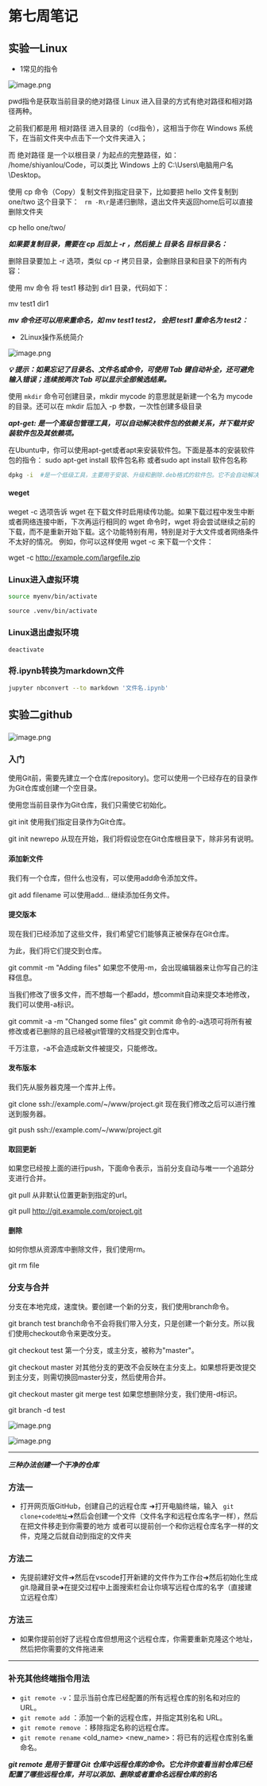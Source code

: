# 第七周笔记



##  实验一Linux

* 1常见的指令

![image.png](img/1.png)

pwd指令是获取当前目录的绝对路径
Linux 进入目录的方式有绝对路径和相对路径两种。

之前我们都是用 相对路径 进入目录的（cd指令），这相当于你在 Windows 系统下，在当前文件夹中点击下一个文件夹进入；

而 绝对路径 是一个以根目录 / 为起点的完整路径，如： /home/shiyanlou/Code，可以类比 Windows 上的 C:\Users\电脑用户名\Desktop。

使用 cp 命令（Copy）复制文件到指定目录下，比如要把 hello 文件复制到 one/two 这个目录下：
` rm -R\r`是递归删除，退出文件夹返回home后可以直接删除文件夹

cp hello one/two/

***如果要复制目录，需要在 cp 后加上 -r ，然后接上 目录名 目标目录名：***

删除目录要加上 -r 选项，类似 cp -r 拷贝目录，会删除目录和目录下的所有内容：

使用 mv 命令 将 test1 移动到 dir1 目录，代码如下：

mv test1 dir1

***mv 命令还可以用来重命名，如 mv test1 test2， 会把 test1 重命名为 test2：***

* 2Linux操作系统简介

![image.png](img/2.png)

***💡 提示：如果忘记了目录名、文件名或命令，可使用 Tab 键自动补全，还可避免输入错误；连续按两次 Tab 可以显示全部候选结果。***

使用 `mkdir` 命令可创建目录，mkdir mycode 的意思就是新建一个名为 mycode 的目录。还可以在 mkdir 后加入 -p 参数，一次性创建多级目录



***apt-get: 是一个高级包管理工具，可以自动解决软件包的依赖关系，并下载并安装软件包及其依赖项。*** 


在Ubuntu中，你可以使用apt-get或者apt来安装软件包。下面是基本的安装软件包的指令：
sudo apt-get install 软件包名称
或者sudo apt install 软件包名称



```bash
dpkg -i  #是一个低级工具，主要用于安装、升级和删除.deb格式的软件包。它不会自动解决依赖关系，仅仅是简单地安装指定的软件包
```

#### weget

weget -c 选项告诉 wget 在下载文件时启用续传功能。如果下载过程中发生中断或者网络连接中断，下次再运行相同的 wget 命令时，wget 将会尝试继续之前的下载，而不是重新开始下载。这个功能特别有用，特别是对于大文件或者网络条件不太好的情况。
例如，你可以这样使用 wget -c 来下载一个文件：

wget -c http://example.com/largefile.zip


### Linux进入虚拟环境


```bash
source myenv/bin/activate
```
```shell
source .venv/bin/activate  
```


### Linux退出虚拟环境

`deactivate`


### 将.ipynb转换为markdown文件

```bash
jupyter nbconvert --to markdown '文件名.ipynb'
```



## 实验二github

### 

![image.png](img/3.png)

### 入门

使用Git前，需要先建立一个仓库(repository)。您可以使用一个已经存在的目录作为Git仓库或创建一个空目录。

使用您当前目录作为Git仓库，我们只需使它初始化。

git init
使用我们指定目录作为Git仓库。

git init newrepo
从现在开始，我们将假设您在Git仓库根目录下，除非另有说明。

#### 添加新文件
我们有一个仓库，但什么也没有，可以使用add命令添加文件。

git add filename
可以使用add... 继续添加任务文件。

#### 提交版本
现在我们已经添加了这些文件，我们希望它们能够真正被保存在Git仓库。

为此，我们将它们提交到仓库。

git commit -m "Adding files"
如果您不使用-m，会出现编辑器来让你写自己的注释信息。

当我们修改了很多文件，而不想每一个都add，想commit自动来提交本地修改，我们可以使用-a标识。

git commit -a -m "Changed some files"
git commit 命令的-a选项可将所有被修改或者已删除的且已经被git管理的文档提交到仓库中。

千万注意，-a不会造成新文件被提交，只能修改。

#### 发布版本
我们先从服务器克隆一个库并上传。

git clone ssh://example.com/~/www/project.git
现在我们修改之后可以进行推送到服务器。

git push ssh://example.com/~/www/project.git
#### 取回更新
如果您已经按上面的进行push，下面命令表示，当前分支自动与唯一一个追踪分支进行合并。

git pull
从非默认位置更新到指定的url。

git pull http://git.example.com/project.git

#### 删除
如何你想从资源库中删除文件，我们使用rm。

git rm file
### 分支与合并
分支在本地完成，速度快。要创建一个新的分支，我们使用branch命令。

git branch test
branch命令不会将我们带入分支，只是创建一个新分支。所以我们使用checkout命令来更改分支。

git checkout test
第一个分支，或主分支，被称为"master"。

git checkout master
对其他分支的更改不会反映在主分支上。如果想将更改提交到主分支，则需切换回master分支，然后使用合并。

git checkout master
git merge test
如果您想删除分支，我们使用-d标识。

git branch -d test



![image.png](img/4.png)

![image.png](img/5.png)

---


***三种办法创建一个干净的仓库***

### 方法一

*  打开网页版GitHub，创建自己的远程仓库 ➜打开电脑终端，输入 ` git clone+code地址`➜然后会创建一个文件（文件名字和远程仓库名字一样），然后在把文件移走到你需要的地方
或者可以提前创一个和你远程仓库名字一样的文件，克隆之后就自动到指定的文件夹

### 方法二

* 先提前建好文件➜然后在vscode打开新建的文件作为工作台➜然后初始化生成git.隐藏目录➜在提交过程中上面搜索栏会让你填写远程仓库的名字（直接建立远程仓库）

### 方法三

* 如果你提前创好了远程仓库但想用这个远程仓库，你需要重新克隆这个地址，然后把你需要的文件拖进来

---

### 补充其他终端指令用法

* `git remote -v`：显示当前仓库已经配置的所有远程仓库的别名和对应的 URL。
* `git remote add` <name> <url>：添加一个新的远程仓库，并指定其别名和 URL。
* `git remote remove` <name>：移除指定名称的远程仓库。
* `git remote rename` <old_name> <new_name>：将已有的远程仓库别名重命名。

***git remote 是用于管理 Git 仓库中远程仓库的命令。它允许你查看当前仓库已经配置了哪些远程仓库，并可以添加、删除或者重命名远程仓库的别名***


